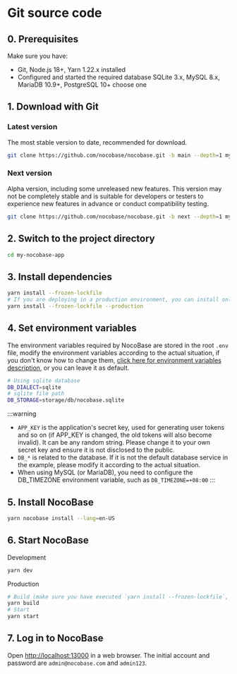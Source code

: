 # Git source code

## 0. Prerequisites

Make sure you have:

- Git, Node.js 18+, Yarn 1.22.x installed
- Configured and started the required database SQLite 3.x, MySQL 8.x, MariaDB 10.9+, PostgreSQL 10+ choose one

## 1. Download with Git

### Latest version

The most stable version to date, recommended for download.

```bash
git clone https://github.com/nocobase/nocobase.git -b main --depth=1 my-nocobase
```

### Next version

Alpha version, including some unreleased new features. This version may not be completely stable and is suitable for developers or testers to experience new features in advance or conduct compatibility testing.

```bash
git clone https://github.com/nocobase/nocobase.git -b next --depth=1 my-nocobase
```

## 2. Switch to the project directory

```bash
cd my-nocobase-app
```

## 3. Install dependencies

```bash
yarn install --frozen-lockfile
# If you are deploying in a production environment, you can install only the necessary dependencies to reduce the size
yarn install --frozen-lockfile --production
```

## 4. Set environment variables

The environment variables required by NocoBase are stored in the root `.env` file, modify the environment variables according to the actual situation, if you don't know how to change them, [click here for environment variables description](../env.md), or you can leave it as default.

```bash
# Using sqlite database
DB_DIALECT=sqlite
# sqlite file path
DB_STORAGE=storage/db/nocobase.sqlite
```

:::warning
- `APP_KEY` is the application's secret key, used for generating user tokens and so on (if APP_KEY is changed, the old tokens will also become invalid). It can be any random string. Please change it to your own secret key and ensure it is not disclosed to the public.
- `DB_*` is related to the database. If it is not the default database service in the example, please modify it according to the actual situation.
- When using MySQL (or MariaDB), you need to configure the DB_TIMEZONE environment variable, such as `DB_TIMEZONE=+08:00`
:::

## 5. Install NocoBase

```bash
yarn nocobase install --lang=en-US
```

## 6. Start NocoBase

Development

```bash
yarn dev
```

Production

```bash
# Build (make sure you have executed `yarn install --frozen-lockfile`, note that it does not include `--production`)
yarn build
# Start
yarn start
```

## 7. Log in to NocoBase

Open [http://localhost:13000](http://localhost:13000) in a web browser. The initial account and password are `admin@nocobase.com` and `admin123`.
